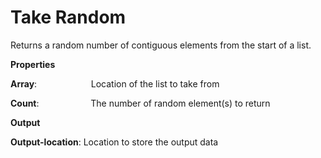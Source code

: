 # Take Random

Returns a random number of contiguous elements from the start of a list.

 **Properties**
 

**Array**:                      Location of the list to take from

**Count**:                     The number of random element(s) to return

 **Output**
 

**Output-location**: Location to store the output data